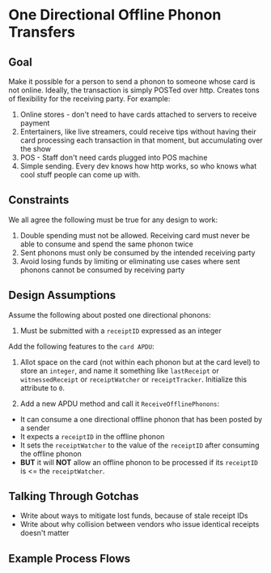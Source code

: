 # One Directional Offline Phonon Transfers

## Goal
Make it possible for a person to send a phonon to someone whose card is not online.  Ideally, the transaction is simply POSTed over http.  Creates tons of flexibility for the receiving party.  For example:

1. Online stores - don't need to have cards attached to servers to receive payment
2. Entertainers, like live streamers, could receive tips without having their card processing each transaction in that moment, but accumulating over the show
3. POS - Staff don't need cards plugged into POS machine
4. Simple sending.  Every dev knows how http works, so who knows what cool stuff people can come up with.

## Constraints
We all agree the following must be true for any design to work:

1. Double spending must not be allowed. Receiving card must never be able to consume and spend the same phonon twice
2. Sent phonons must only be consumed by the intended receiving party
3. Avoid losing funds by limiting or eliminating use cases where sent phonons cannot be consumed by receiving party

## Design Assumptions
Assume the following about posted one directional phonons:

1. Must be submitted with a `receiptID` expressed as an integer


Add the following features to the `card APDU`:

1. Allot space on the card (not within each phonon but at the card level) to store an `integer`, and name it something like `lastReceipt` or `witnessedReceipt` or `receiptWatcher` or `receiptTracker`.  Initialize this attribute to `0`.

2. Add a new APDU method and call it `ReceiveOfflinePhonons`:
- It can consume a one directional offline phonon that has been posted by a sender
- It expects a `receiptID` in the offline phonon
- It sets the `receiptWatcher` to the value of the `receiptID` after consuming the offline phonon
- **BUT** it will **NOT** allow an offline phonon to be processed if its `receiptID` is <= the `receiptWatcher`.  

## Talking Through Gotchas
- Write about ways to mitigate lost funds, because of stale receipt IDs
- Write about why collision between vendors who issue identical receipts doesn't matter

## Example Process Flows
